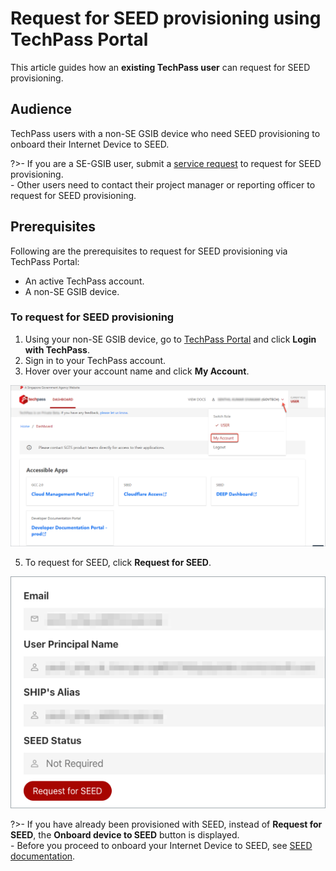 # Request for SEED provisioning using TechPass Portal

This article guides how an **existing TechPass user** can request for SEED provisioning. 

## Audience

TechPass users with a non-SE GSIB device who need SEED provisioning to onboard their Internet Device to SEED.

?>- If you are a SE-GSIB user, submit a [service request](https://go.gov.sg/seed-techpass-support) to request for SEED provisioning.<br>- Other users need to contact their project manager or reporting officer to request for SEED provisioning.

## Prerequisites

Following are the prerequisites to request for SEED provisioning via TechPass Portal:

- An active TechPass account.
- A non-SE GSIB device.

### To request for SEED provisioning

1.  Using your non-SE GSIB device, go to [TechPass Portal](https://portal.techpass.gov.sg) and click **Login with TechPass**.
2. Sign in to your TechPass account.
4. Hover over your account name and click **My Account**.

![view-account](assets/images/onboarding/po-non-se/view-account-or-profile.png)

5. To request for SEED, click **Request for SEED**.

![request-for-seed](assets/images/seed/request-for-seed.png)

?>- If you have already been provisioned with SEED, instead of **Request for SEED**, the **Onboard device to SEED** button is displayed.<br>- Before you proceed to onboard your Internet Device to SEED, see [SEED documentation](https://docs.developer.tech.gov.sg/docs/security-suite-for-engineering-endpoint-devices/prerequisites-for-onboarding).


